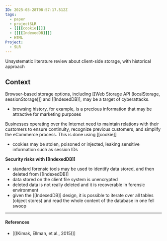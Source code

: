 ```yaml
---
ID: 2025-03-28T08:57:17.512Z
tags:
  - paper
  - projectSLR
  - [[[[cookie]]]]
  - [[[[IndexedDB]]]]
  - HTML
Project:
  - SLR
---
```

Unsystematic literature review about client-side storage, with historical approach

## Context

Browser-based storage options, including [[Web Storage API (localStorage, sessionStorage)]] and [[IndexedDB]], may be a target of cyberattacks.
- browsing history, for example, is a precious information that may be attractive for marketing purposes

Businesses operating over the Internet need to maintain relations with their customers to ensure continuity, recognize previous customers, and simplify the eCommerce process. This is done using [[cookie]]
- cookies may be stolen, poisoned or injected, leaking sensitive information such as session IDs

**Security risks with [[IndexedDB]]**
- standard forensic tools may be used to identify data stored, and then deleted from [[IndexedDB]]
- data stored on the client file system is unencrypted
- deleted data is not really deleted and it is recoverable in forensic environment
- given the [[IndexedDB]] design, it is possible to iterate over all tables (object stores) and read the whole content of the database in one fell swoop

---
#### References
- [[(Kimak, Ellman, et al., 2015)]]
